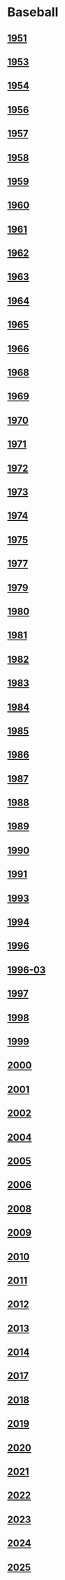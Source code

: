 # Baseball
## [1951](/collection/Baseball/1951)
## [1953](/collection/Baseball/1953)
## [1954](/collection/Baseball/1954)
## [1956](/collection/Baseball/1956)
## [1957](/collection/Baseball/1957)
## [1958](/collection/Baseball/1958)
## [1959](/collection/Baseball/1959)
## [1960](/collection/Baseball/1960)
## [1961](/collection/Baseball/1961)
## [1962](/collection/Baseball/1962)
## [1963](/collection/Baseball/1963)
## [1964](/collection/Baseball/1964)
## [1965](/collection/Baseball/1965)
## [1966](/collection/Baseball/1966)
## [1968](/collection/Baseball/1968)
## [1969](/collection/Baseball/1969)
## [1970](/collection/Baseball/1970)
## [1971](/collection/Baseball/1971)
## [1972](/collection/Baseball/1972)
## [1973](/collection/Baseball/1973)
## [1974](/collection/Baseball/1974)
## [1975](/collection/Baseball/1975)
## [1977](/collection/Baseball/1977)
## [1979](/collection/Baseball/1979)
## [1980](/collection/Baseball/1980)
## [1981](/collection/Baseball/1981)
## [1982](/collection/Baseball/1982)
## [1983](/collection/Baseball/1983)
## [1984](/collection/Baseball/1984)
## [1985](/collection/Baseball/1985)
## [1986](/collection/Baseball/1986)
## [1987](/collection/Baseball/1987)
## [1988](/collection/Baseball/1988)
## [1989](/collection/Baseball/1989)
## [1990](/collection/Baseball/1990)
## [1991](/collection/Baseball/1991)
## [1993](/collection/Baseball/1993)
## [1994](/collection/Baseball/1994)
## [1996](/collection/Baseball/1996)
## [1996-03](/collection/Baseball/1996-03)
## [1997](/collection/Baseball/1997)
## [1998](/collection/Baseball/1998)
## [1999](/collection/Baseball/1999)
## [2000](/collection/Baseball/2000)
## [2001](/collection/Baseball/2001)
## [2002](/collection/Baseball/2002)
## [2004](/collection/Baseball/2004)
## [2005](/collection/Baseball/2005)
## [2006](/collection/Baseball/2006)
## [2008](/collection/Baseball/2008)
## [2009](/collection/Baseball/2009)
## [2010](/collection/Baseball/2010)
## [2011](/collection/Baseball/2011)
## [2012](/collection/Baseball/2012)
## [2013](/collection/Baseball/2013)
## [2014](/collection/Baseball/2014)
## [2017](/collection/Baseball/2017)
## [2018](/collection/Baseball/2018)
## [2019](/collection/Baseball/2019)
## [2020](/collection/Baseball/2020)
## [2021](/collection/Baseball/2021)
## [2022](/collection/Baseball/2022)
## [2023](/collection/Baseball/2023)
## [2024](/collection/Baseball/2024)
## [2025](/collection/Baseball/2025)
